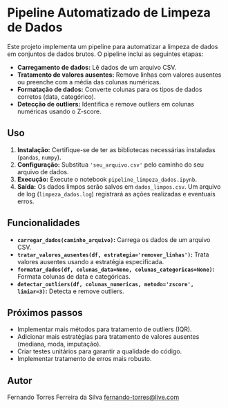 # Pipeline Automatizado de Limpeza de Dados

Este projeto implementa um pipeline para automatizar a limpeza de dados em conjuntos de dados brutos. O pipeline inclui as seguintes etapas:

* **Carregamento de dados:** Lê dados de um arquivo CSV.
* **Tratamento de valores ausentes:** Remove linhas com valores ausentes ou preenche com a média das colunas numéricas.
* **Formatação de dados:** Converte colunas para os tipos de dados corretos (data, categórico).
* **Detecção de outliers:** Identifica e remove outliers em colunas numéricas usando o Z-score.

## Uso

1.  **Instalação:** Certifique-se de ter as bibliotecas necessárias instaladas (`pandas`, `numpy`).
2.  **Configuração:** Substitua `'seu_arquivo.csv'` pelo caminho do seu arquivo de dados.
3.  **Execução:** Execute o notebook `pipeline_limpeza_dados.ipynb`.
4.  **Saída:** Os dados limpos serão salvos em `dados_limpos.csv`.  Um arquivo de log (`limpeza_dados.log`) registrará as ações realizadas e eventuais erros.

## Funcionalidades

* **`carregar_dados(caminho_arquivo)`:** Carrega os dados de um arquivo CSV.
* **`tratar_valores_ausentes(df, estrategia='remover_linhas')`:**  Trata valores ausentes usando a estratégia especificada.
* **`formatar_dados(df, colunas_data=None, colunas_categoricas=None)`:** Formata colunas de data e categóricas.
* **`detectar_outliers(df, colunas_numericas, metodo='zscore', limiar=3)`:** Detecta e remove outliers.

## Próximos passos

* Implementar mais métodos para tratamento de outliers (IQR).
* Adicionar mais estratégias para tratamento de valores ausentes (mediana, moda, imputação).
* Criar testes unitários para garantir a qualidade do código.
* Implementar tratamento de erros mais robusto.

## Autor
Fernando Torres Ferreira da Silva
fernando-torres@live.com

